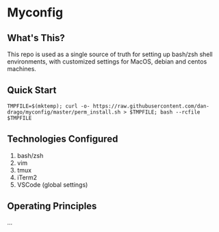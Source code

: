 # Myconfig
## What's This?

This repo is used as a single source of truth for setting up bash/zsh shell environments, with customized settings for MacOS, debian and centos machines. 

## Quick Start

`TMPFILE=$(mktemp); curl -o- https://raw.githubusercontent.com/dan-drago/myconfig/master/perm_install.sh > $TMPFILE; bash --rcfile $TMPFILE `

## Technologies Configured

1. bash/zsh
2. vim
3. tmux
4. iTerm2
5. VSCode (global settings)

## Operating Principles

...
